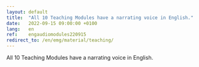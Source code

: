 ```yaml
---
layout: default
title:  "All 10 Teaching Modules have a narrating voice in English."
date:   2022-09-15 09:00:00 +0100
lang:   en
ref:    engaudiomodules220915
redirect_to: /en/emg/material/teaching/
---
```


All 10 Teaching Modules have a narrating voice in English.
